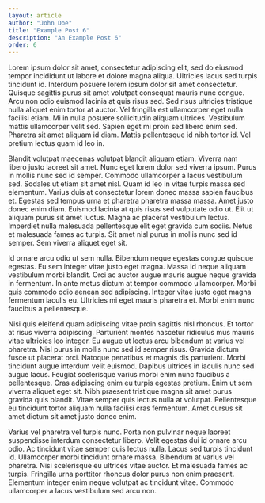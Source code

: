 ```yaml
---
layout: article
author: "John Doe"
title: "Example Post 6"
description: "An Example Post 6"
order: 6
---
```


Lorem ipsum dolor sit amet, consectetur adipiscing elit, sed do eiusmod tempor incididunt ut labore et dolore magna aliqua. Ultricies lacus sed turpis tincidunt id. Interdum posuere lorem ipsum dolor sit amet consectetur. Quisque sagittis purus sit amet volutpat consequat mauris nunc congue. Arcu non odio euismod lacinia at quis risus sed. Sed risus ultricies tristique nulla aliquet enim tortor at auctor. Vel fringilla est ullamcorper eget nulla facilisi etiam. Mi in nulla posuere sollicitudin aliquam ultrices. Vestibulum mattis ullamcorper velit sed. Sapien eget mi proin sed libero enim sed. Pharetra sit amet aliquam id diam. Mattis pellentesque id nibh tortor id. Vel pretium lectus quam id leo in.

Blandit volutpat maecenas volutpat blandit aliquam etiam. Viverra nam libero justo laoreet sit amet. Nunc eget lorem dolor sed viverra ipsum. Purus in mollis nunc sed id semper. Commodo ullamcorper a lacus vestibulum sed. Sodales ut etiam sit amet nisl. Quam id leo in vitae turpis massa sed elementum. Varius duis at consectetur lorem donec massa sapien faucibus et. Egestas sed tempus urna et pharetra pharetra massa massa. Amet justo donec enim diam. Euismod lacinia at quis risus sed vulputate odio ut. Elit ut aliquam purus sit amet luctus. Magna ac placerat vestibulum lectus. Imperdiet nulla malesuada pellentesque elit eget gravida cum sociis. Netus et malesuada fames ac turpis. Sit amet nisl purus in mollis nunc sed id semper. Sem viverra aliquet eget sit.

Id ornare arcu odio ut sem nulla. Bibendum neque egestas congue quisque egestas. Eu sem integer vitae justo eget magna. Massa id neque aliquam vestibulum morbi blandit. Orci ac auctor augue mauris augue neque gravida in fermentum. In ante metus dictum at tempor commodo ullamcorper. Morbi quis commodo odio aenean sed adipiscing. Integer vitae justo eget magna fermentum iaculis eu. Ultricies mi eget mauris pharetra et. Morbi enim nunc faucibus a pellentesque.

Nisi quis eleifend quam adipiscing vitae proin sagittis nisl rhoncus. Et tortor at risus viverra adipiscing. Parturient montes nascetur ridiculus mus mauris vitae ultricies leo integer. Eu augue ut lectus arcu bibendum at varius vel pharetra. Nisl purus in mollis nunc sed id semper risus. Gravida dictum fusce ut placerat orci. Natoque penatibus et magnis dis parturient. Morbi tincidunt augue interdum velit euismod. Dapibus ultrices in iaculis nunc sed augue lacus. Feugiat scelerisque varius morbi enim nunc faucibus a pellentesque. Cras adipiscing enim eu turpis egestas pretium. Enim ut sem viverra aliquet eget sit. Nibh praesent tristique magna sit amet purus gravida quis blandit. Vitae semper quis lectus nulla at volutpat. Pellentesque eu tincidunt tortor aliquam nulla facilisi cras fermentum. Amet cursus sit amet dictum sit amet justo donec enim.

Varius vel pharetra vel turpis nunc. Porta non pulvinar neque laoreet suspendisse interdum consectetur libero. Velit egestas dui id ornare arcu odio. Ac tincidunt vitae semper quis lectus nulla. Lacus sed turpis tincidunt id. Ullamcorper morbi tincidunt ornare massa. Bibendum at varius vel pharetra. Nisi scelerisque eu ultrices vitae auctor. Et malesuada fames ac turpis. Fringilla urna porttitor rhoncus dolor purus non enim praesent. Elementum integer enim neque volutpat ac tincidunt vitae. Commodo ullamcorper a lacus vestibulum sed arcu non.
